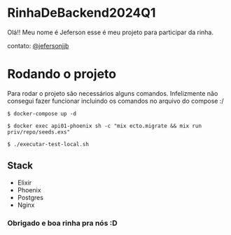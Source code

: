 # RinhaDeBackend2024Q1

Olá!! Meu nome é Jeferson esse é meu projeto para participar da rinha.

contato: [@jefersonjjb](https://www.instagram.com/jefersonjjb/)

# Rodando o projeto

Para rodar o projeto são necessários alguns comandos. Infelizmente não consegui fazer funcionar incluindo os comandos no arquivo do compose :/

`$ docker-compose up -d`

`$ docker exec api01-phoenix sh -c "mix ecto.migrate && mix run priv/repo/seeds.exs"`

`$ ./executar-test-local.sh`

## Stack

- Elixir
- Phoenix
- Postgres
- Nginx

### Obrigado e boa rinha pra nós :D
